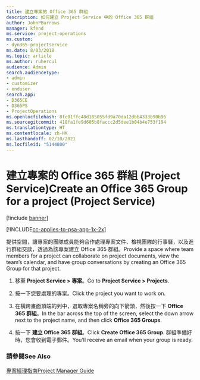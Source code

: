 ```yaml
---
title: 建立專案的 Office 365 群組
description: 如何建立 Project Service 中的 Office 365 群組
author: JohnPBurrows
manager: kfend
ms.service: project-operations
ms.custom:
- dyn365-projectservice
ms.date: 8/03/2018
ms.topic: article
ms.author: ruhercul
audience: Admin
search.audienceType:
- admin
- customizer
- enduser
search.app:
- D365CE
- D365PS
- ProjectOperations
ms.openlocfilehash: 8fc01ffc48d185055fd9a70da12dbb4333b90b96
ms.sourcegitcommit: 418fa1fe9d605b8faccc2d5dee1b04b4e753f194
ms.translationtype: HT
ms.contentlocale: zh-HK
ms.lasthandoff: 02/10/2021
ms.locfileid: "5144800"
---
```

# <a name="create-an-office-365-group-for-a-project-project-service"></a><span data-ttu-id="4b153-103">建立專案的 Office 365 群組 (Project Service)</span><span class="sxs-lookup"><span data-stu-id="4b153-103">Create an Office 365 Group for a project (Project Service)</span></span>

[!include [banner](../includes/psa-now-project-operations.md)]

[!INCLUDE[cc-applies-to-psa-app-1x-2x](../includes/cc-applies-to-psa-app-1x-2x.md)]

<span data-ttu-id="4b153-104">提供空間，讓專案的團隊成員能夠合作處理專案文件、檢視團隊的行事曆，以及進行群組交談，透過為該專案建立 Office 365 群組。</span><span class="sxs-lookup"><span data-stu-id="4b153-104">Provide a space where team members for a project can collaborate on project documents, view the team’s calendar, and have group conversations by creating an Office 365 Group for that project.</span></span>  
  
1.  <span data-ttu-id="4b153-105">移至 **Project Service > 專案**。</span><span class="sxs-lookup"><span data-stu-id="4b153-105">Go to **Project Service > Projects**.</span></span>  
  
2.  <span data-ttu-id="4b153-106">按一下您要處理的專案。</span><span class="sxs-lookup"><span data-stu-id="4b153-106">Click the project you want to work on.</span></span>  
  
3.  <span data-ttu-id="4b153-107">在橫跨畫面頂端的列中，選取專案名稱旁的向下箭頭，然後按一下 **Office 365 群組**。</span><span class="sxs-lookup"><span data-stu-id="4b153-107">In the bar across the top of the screen, select the down arrow next to the project name, and then click **Office 365 Groups**.</span></span>  
  
4.  <span data-ttu-id="4b153-108">按一下 **建立 Office 365 群組**。</span><span class="sxs-lookup"><span data-stu-id="4b153-108">Click **Create Office 365 Group**.</span></span> <span data-ttu-id="4b153-109">群組準備好時，您會收到電子郵件。</span><span class="sxs-lookup"><span data-stu-id="4b153-109">You’ll receive an email when your group is ready.</span></span>  
  
### <a name="see-also"></a><span data-ttu-id="4b153-110">請參閱</span><span class="sxs-lookup"><span data-stu-id="4b153-110">See Also</span></span>  
 [<span data-ttu-id="4b153-111">專案經理指南</span><span class="sxs-lookup"><span data-stu-id="4b153-111">Project Manager Guide</span></span>](../psa/project-manager-guide.md)
